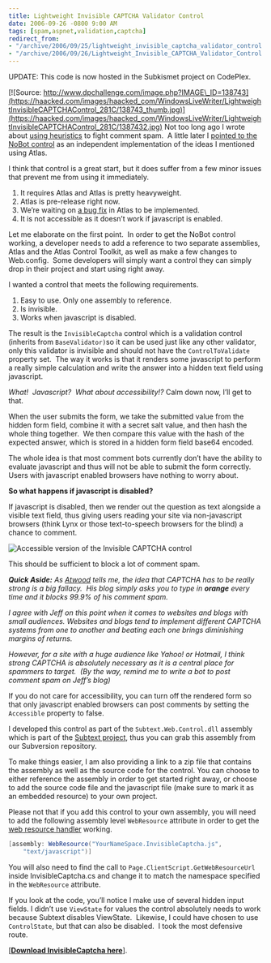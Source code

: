 ```yaml
---
title: Lightweight Invisible CAPTCHA Validator Control
date: 2006-09-26 -0800 9:00 AM
tags: [spam,aspnet,validation,captcha]
redirect_from:
- "/archive/2006/09/25/lightweight_invisible_captcha_validator_control.aspx/"
- "/archive/2006/09/26/Lightweight_Invisible_CAPTCHA_Validator_Control.aspx/"
---
```


UPDATE: This code is now hosted in the Subkismet project on CodePlex.

[![Source:
http://www.dpchallenge.com/image.php?IMAGE\_ID=138743](https://haacked.com/images/haacked_com/WindowsLiveWriter/LightweightInvisibleCAPTCHAControl_281C/138743_thumb.jpg)](https://haacked.com/images/haacked_com/WindowsLiveWriter/LightweightInvisibleCAPTCHAControl_281C/1387432.jpg)
Not too long ago I wrote about [using
heuristics](https://haacked.com/archive/2006/08/29/Comment_Spam_Heuristics.aspx)
to fight comment spam.  A little later I [pointed to the NoBot
control](https://haacked.com/archive/2006/09/19/Atlas_Comment_Spam_Heuristics.aspx)
as an independent implementation of the ideas I mentioned using Atlas.

I think that control is a great start, but it does suffer from a few
minor issues that prevent me from using it immediately.

1.  It requires Atlas and Atlas is pretty heavyweight.
2.  Atlas is pre-release right now.
3.  We’re waiting on [a bug
    fix](https://haacked.com/archive/2006/09/19/Please_Vote_On_This_Atlas_Javascript_Bug.aspx)
    in Atlas to be implemented.
4.  It is not accessible as it doesn’t work if javascript is enabled.

Let me elaborate on the first point.  In order to get the NoBot control
working, a developer needs to add a reference to two separate
assemblies, Atlas and the Atlas Control Toolkit, as well as make a few
changes to Web.config.  Some developers will simply want a control they
can simply drop in their project and start using right away.

I wanted a control that meets the following requirements.

1.  Easy to use. Only one assembly to reference.
2.  Is invisible.
3.  Works when javascript is disabled.

The result is the `InvisibleCaptcha` control which is a validation
control (inherits from `BaseValidator)`so it can be used just like any
other validator, only this validator is invisible and should not have
the `ControlToValidate` property set.  The way it works is that it
renders some javascript to perform a really simple calculation and write
the answer into a hidden text field using javascript.

*What!  Javascript?  What about accessibility!?* Calm down now, I’ll get
to that.

When the user submits the form, we take the submitted value from the
hidden form field, combine it with a secret salt value, and then hash
the whole thing together.  We then compare this value with the hash of
the expected answer, which is stored in a hidden form field base64
encoded.

The whole idea is that most comment bots currently don’t have the
ability to evaluate javascript and thus will not be able to submit the
form correctly.  Users with javascript enabled browsers have nothing to
worry about.

**So what happens if javascript is disabled?**

If javascript is disabled, then we render out the question as text
alongside a visible text field, thus giving users reading your site via
non-javascript browsers (think Lynx or those text-to-speech browsers for
the blind) a chance to comment.

![Accessible version of the Invisible CAPTCHA
control](https://haacked.com/images/haacked_com/WindowsLiveWriter/LightweightInvisibleCAPTCHAControl_281C/AccessibleInvisibleCaptcha4.png)

This should be sufficient to block a lot of comment spam.

***Quick Aside:** As [Atwood](http://codinghorror.com/) tells me, the
idea that CAPTCHA has to be really strong is a big fallacy.  His blog
simply asks you to type in **orange** every time and it blocks 99.9% of
his comment spam.*

*I agree with Jeff on this point when it comes to websites and blogs
with small audiences. Websites and blogs tend to implement different
CAPTCHA systems from one to another and beating each one brings
diminishing margins of returns.*

*However, for a site with a huge audience like Yahoo! or Hotmail, I
think strong CAPTCHA is absolutely necessary as it is a central place
for spammers to target.  (By the way, remind me to write a bot to post
comment spam on Jeff’s blog)*

If you do not care for accessibility, you can turn off the rendered form
so that only javascript enabled browsers can post comments by setting
the `Accessible` property to false.

I developed this control as part of the `Subtext.Web.Control.dll`
assembly which is part of the [Subtext
project](http://subtextproject.com/), thus you can grab this assembly
from our Subversion repository.

To make things easier, I am also providing a link to a zip file that
contains the assembly as well as the source code for the control. You
can choose to either reference the assembly in order to get started
right away, or choose to add the source code file and the javascript
file (make sure to mark it as an embedded resource) to your own project.

Please not that if you add this control to your own assembly, you will
need to add the following assembly level `WebResource` attribute in
order to get the [web resource
handler](http://aspnet.4guysfromrolla.com/articles/080906-1.aspx)
working.

```csharp
[assembly: WebResource("YourNameSpace.InvisibleCaptcha.js", 
    "text/javascript")]
```

You will also need to find the call to
`Page.ClientScript.GetWebResourceUrl` inside InvisibleCaptcha.cs and
change it to match the namespace specified in the `WebResource`
attribute.

If you look at the code, you’ll notice I make use of several hidden
input fields. I didn’t use `ViewState` for values the control absolutely
needs to work because Subtext disables ViewState.  Likewise, I could
have chosen to use `ControlState`, but that can also be disabled.  I
took the most defensive route.

[[**Download InvisibleCaptcha
here**](http://www.codeplex.com/subkismet)].

